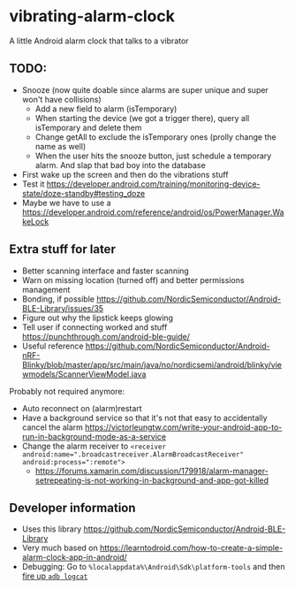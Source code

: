 # vibrating-alarm-clock
A little Android alarm clock that talks to a vibrator

## TODO:
- Snooze (now quite doable since alarms are super unique and super won't have collisions)
  - Add a new field to alarm (isTemporary)
  - When starting the device (we got a trigger there), query all isTemporary and delete them
  - Change getAll to exclude the isTemporary ones (prolly change the name as well)
  - When the user hits the snooze button, just schedule a temporary alarm. And slap that bad boy into the database
- First wake up the screen and then do the vibrations stuff
- Test it https://developer.android.com/training/monitoring-device-state/doze-standby#testing_doze
- Maybe we have to use a https://developer.android.com/reference/android/os/PowerManager.WakeLock

## Extra stuff for later
- Better scanning interface and faster scanning
- Warn on missing location (turned off) and better permissions management
- Bonding, if possible https://github.com/NordicSemiconductor/Android-BLE-Library/issues/35
- Figure out why the lipstick keeps glowing
- Tell user if connecting worked and stuff https://punchthrough.com/android-ble-guide/
- Useful reference https://github.com/NordicSemiconductor/Android-nRF-Blinky/blob/master/app/src/main/java/no/nordicsemi/android/blinky/viewmodels/ScannerViewModel.java

Probably not required anymore:
- Auto reconnect on (alarm)restart
- Have a background service so that it's not that easy to accidentally cancel the alarm https://victorleungtw.com/write-your-android-app-to-run-in-background-mode-as-a-service
- Change the alarm receiver to `<receiver android:name=".broadcastreceiver.AlarmBroadcastReceiver" android:process=":remote">`
  -  https://forums.xamarin.com/discussion/179918/alarm-manager-setrepeating-is-not-working-in-background-and-app-got-killed

## Developer information

- Uses this library https://github.com/NordicSemiconductor/Android-BLE-Library
- Very much based on https://learntodroid.com/how-to-create-a-simple-alarm-clock-app-in-android/
- Debugging: Go to `%localappdata%\Android\Sdk\platform-tools` and then [fire up `adb logcat`](https://stackoverflow.com/questions/3643395/how-to-get-android-crash-logs)
